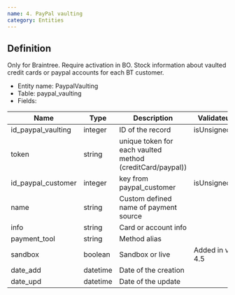 ```yaml
---
name: 4. PayPal vaulting
category: Entities
---
```


## Definition
Only for Braintree. Require activation in BO. Stock information about vaulted credit cards 
or paypal accounts for each BT customer.  

* Entity name: PaypalVaulting
* Table: paypal_vaulting
* Fields:

|Name|Type|Description|Validateur|
|------|------|------|------|
|id_paypal_vaulting|integer|ID of the record|isUnsignedId|
|token|string|unique token for each vaulted method (creditCard/paypal))||
|id_paypal_customer|integer|key from paypal_customer|isUnsignedId|
|name|string|Custom defined name of payment source||
|info|string|Card or account info||
|payment_tool|string|Method alias||
|sandbox|boolean|Sandbox or live|Added in v. 4.5|
|date_add|datetime|Date of the creation||
|date_upd|datetime|Date of the update||


